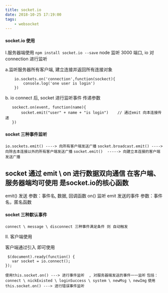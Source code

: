 ```yaml
---
title: socket.io
date: 2018-10-25 17:19:00
tags: 
    - websocket
---
```


#### socket.io 使用


Ⅰ.服务器端使用
``
npm install socket.io --save
``
node 监听 3000 端口, io 对 connection 进行监听

a.监听服务器所有客户端, 建立连接并返回所有连接对象
```
	io.sockets.on('connection',function(sockect){
		console.log('one user is login')
	})
```

b.  io connect 后,  socket 进行监听事件 传递参数
 ```
	sockect.on(event, function(name){
		socket.emit("user" + name + "is login")    // 通过emit 向本连接传递
	})
 ```
 <!-- more -->
#### socket 三种事件监听
``
io.sockets.emit() ----> 向所有客户端发送广播
``
``
socket.broadcast.emit() ----> 向除去本连接以外的所有客户端发送广播
``
``
socket.emit()  -----> 向建立本连接的客户端发送广播
``

## socket 通过 emit \ on 进行数据双向通信  在客户端、服务器端均可使用  是socket.io的核心函数
emit()  发送  参数：事件名, 数据, 回调函数
on()  监听 emit 发送的事件  参数：事件名，匿名函数

#### socket 三种默认事件
	connect \ message \ disconnect 三种事件满足条件 则 自动触发


Ⅱ. 客户端使用

客户端通过引入 <script src="/socket.io/socket.io.js"></script> 即可使用 
```
 $(document).ready(function() {
   var socket = io.connect();
});
```
``
使用this.socket.on() ---> 进行事件监听  , 对服务器端发送的事件一一监听
``
``
包括：connect \ nickExisted \ loginSuccess \ system \ newMsg \ newImg
``
``
使用 this.socket.on() ---> 进行错误事件监听 
``